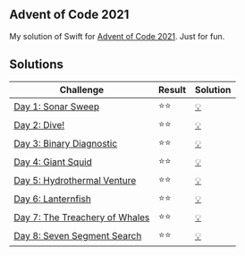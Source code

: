 ## Advent of Code 2021

My solution of Swift for [Advent of Code 2021](https://adventofcode.com/2021). Just for fun.

## Solutions

| Challenge | Result | Solution |
| --------- | ----- | -------- |
| [Day 1: Sonar Sweep](https://adventofcode.com/2021/day/1)             | :star::star: | [:bulb:](advent2021.playground/Pages/01.xcplaygroundpage/Contents.swift) |
| [Day 2: Dive!](https://adventofcode.com/2021/day/2)                   | :star::star: | [:bulb:](advent2021.playground/Pages/02.xcplaygroundpage/Contents.swift) |
| [Day 3: Binary Diagnostic](https://adventofcode.com/2021/day/3)       | :star::star: | [:bulb:](advent2021.playground/Pages/03.xcplaygroundpage/Contents.swift) |
| [Day 4: Giant Squid](https://adventofcode.com/2021/day/4)             | :star::star: | [:bulb:](advent2021.playground/Pages/04.xcplaygroundpage/Contents.swift) |
| [Day 5: Hydrothermal Venture](https://adventofcode.com/2021/day/5)    | :star::star: | [:bulb:](advent2021.playground/Pages/05.xcplaygroundpage/Contents.swift) |
| [Day 6: Lanternfish](https://adventofcode.com/2021/day/6)             | :star::star: | [:bulb:](advent2021.playground/Pages/06.xcplaygroundpage/Contents.swift) |
| [Day 7: The Treachery of Whales](https://adventofcode.com/2021/day/7) | :star::star: | [:bulb:](advent2021.playground/Pages/07.xcplaygroundpage/Contents.swift) |
| [Day 8: Seven Segment Search](https://adventofcode.com/2021/day/8)    | :star::star: | [:bulb:](advent2021.playground/Pages/08.xcplaygroundpage/Contents.swift) |
